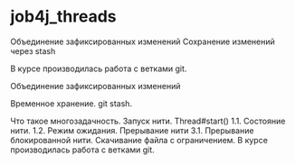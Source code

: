# job4j_threads
Объединение зафиксированных изменений Сохранение изменений через stash

В курсе производилась работа с ветками git.

Объединение зафиксированных изменений

Временное хранение. git stash.

Что такое многозадачность.
Запуск нити. Thread#start() 1.1. Состояние нити. 1.2. Режим ожидания.
Прерывание нити 3.1. Прерывание блокированной нити.
Скачивание файла с ограничением.
В курсе производилась работа с ветками git.